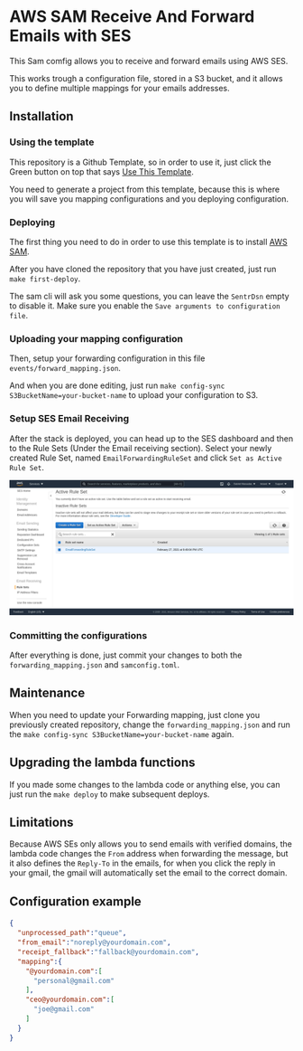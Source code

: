 # AWS SAM Receive And Forward Emails with SES
This Sam comfig allows you to receive and forward emails using AWS SES.

This works trough a configuration file, stored in a S3 bucket, and it allows you to define multiple mappings for
your emails addresses.

## Installation
### Using the template
This repository is a Github Template, so in order to use it, just click the Green button on top that says [Use This Template](https://github.com/G4brym/AWS-SAM-receive-and-forward-emails/generate).

You need to generate a project from this template, because this is where you will save you mapping configurations and you deploying configuration.

### Deploying
The first thing you need to do in order to use this template is to install [AWS SAM](https://docs.aws.amazon.com/serverless-application-model/latest/developerguide/serverless-sam-cli-install.html).

After you have cloned the repository that you have just created, just run `make first-deploy`.

The sam cli will ask you some questions, you can leave the `SentrDsn` empty to disable it.
Make sure you enable the `Save arguments to configuration file`.

### Uploading your mapping configuration
Then, setup your forwarding configuration in this file `events/forward_mapping.json`.

And when you are done editing, just run `make config-sync S3BucketName=your-bucket-name` to upload your configuration to S3.

### Setup SES Email Receiving
After the stack is deployed, you can head up to the SES dashboard and then to the Rule Sets (Under the Email receiving section).
Select your newly created Rule Set, named `EmailForwardingRuleSet` and click `Set as Active Rule Set`.

![Setup ses rule sets](ses-config.png)

### Committing the configurations
After everything is done, just commit your changes to both the `forwarding_mapping.json` and `samconfig.toml`.


## Maintenance
When you need to update your Forwarding mapping, just clone you previously created repository, change the `forwarding_mapping.json`
and run the `make config-sync S3BucketName=your-bucket-name` again.

## Upgrading the lambda functions
If you made some changes to the lambda code or anything else, you can just run the `make deploy`
to make subsequent deploys.

## Limitations
Because AWS SEs only allows you to send emails with verified domains, the lambda code changes the `From` address
when forwarding the message, but it also defines the `Reply-To` in the emails, for when you click the reply in
your gmail, the gmail will automatically set the email to the correct domain.

## Configuration example
```json
{
  "unprocessed_path":"queue",
  "from_email":"noreply@yourdomain.com",
  "receipt_fallback":"fallback@yourdomain.com",
  "mapping":{
    "@yourdomain.com":[
      "personal@gmail.com"
    ],
    "ceo@yourdomain.com":[
      "joe@gmail.com"
    ]
  }
}

```

